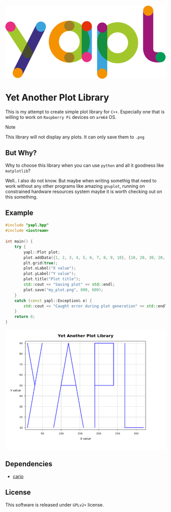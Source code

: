 ![logo](./img/logo.png)

# Yet Another Plot Library
This is my attempt to create simple plot library for `C++`. Especially one that is willing to work on `Raspberry Pi` devices on `arm64` OS. 

> [!NOTE]
> This library will not display any plots. It can only save them to `.png`

## But Why?
Why to choose this library when you can use `python` and all it goodness like `matplotlib`?

Well.. I also do not know. But maybe when writing somethig that need to work without any other programs like amazing `gnuplot`, running on constrained hardware resources system maybe it is worth checking out on this something.

## Example

```cpp
#include "yapl.hpp"
#include <iostream>

int main() {
    try {
        yapl::Plot plot;
        plot.addData({1, 2, 3, 4, 5, 6, 7, 8, 9, 10}, {10, 20, 30, 20, 10, 20, 30, 20, 10, 20});
        plt.grid(true);
        plot.xLabel("X value");
        plot.yLabel("Y value");
        plot.title("Plot title");
        std::cout << "Saving plot" << std::endl;
        plot.save("my_plot.png", 800, 600);
    }
    catch (const yapl::Exception& e) {
        std::cout << "Caught error during plot generation" << std::endl;
    }
    return 0;
}
```
![output](./img/example_plot.png)
## Dependencies
- [cario](https://www.cairographics.org/)

## License
This software is released under `GPLv2+` license.